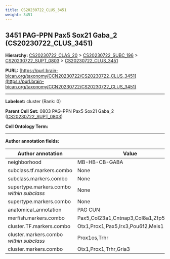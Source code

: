 ```yaml
---
title: CS20230722_CLUS_3451
weight: 3451
---
```

## 3451 PAG-PPN Pax5 Sox21 Gaba_2 (CS20230722_CLUS_3451)
<b>Hierarchy: </b>
[CS20230722_CLAS_20](../CS20230722_CLAS_20) >
[CS20230722_SUBC_196](../CS20230722_SUBC_196) >
[CS20230722_SUPT_0803](../CS20230722_SUPT_0803) >
[CS20230722_CLUS_3451](../CS20230722_CLUS_3451)

**PURL:** [https://purl.brain-bican.org/taxonomy/CCN20230722/CS20230722_CLUS_3451](https://purl.brain-bican.org/taxonomy/CCN20230722/CS20230722_CLUS_3451)

---


**Labelset:** cluster (Rank: 0)

**Parent Cell Set:** 0803 PAG-PPN Pax5 Sox21 Gaba_2 ([CS20230722_SUPT_0803](../CS20230722_SUPT_0803))



**Cell Ontology Term:** 

[MARKER GENES.]: #


---

[TRANSFERRED ANNOTATIONS.]: #


[AUTHOR ANNOTATION FIELDS.]: #


**Author annotation fields:**

| Author annotation | Value |
|-------------------|-------|
|neighborhood|MB-HB-CB-GABA|
|subclass.tf.markers.combo|None|
|subclass.markers.combo|None|
|supertype.markers.combo _within subclass_|None|
|supertype.markers.combo|None|
|anatomical_annotation|PAG CUN|
|merfish.markers.combo|Pax5,Col23a1,Cntnap3,Col8a1,Zfp536,Trhr|
|cluster.TF.markers.combo|Otx1,Prox1,Pax5,Irx3,Pou6f2,Meis1|
|cluster.markers.combo _within subclass_|Prox1os,Trhr|
|cluster.markers.combo|Otx1,Prox1,Trhr,Gria3|
